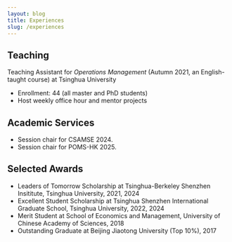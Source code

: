 ```yaml
---
layout: blog
title: Experiences
slug: /experiences
---
```


## Teaching
<p>
  Teaching Assistant for <em>Operations Management</em> (Autumn 2021, an English-taught course) at Tsinghua University 
<ul>
  <li>Enrollment: 44 (all master and PhD students) </li>
  <li>Host weekly office hour and mentor projects </li>
</ul>
</p>

## Academic Services 
<ul>
  <li>Session chair for CSAMSE 2024. </li>
  <li>Session chair for POMS-HK 2025. </li>
</ul>

## Selected Awards
<p>
  <ul>
<li>Leaders of Tomorrow Scholarship at Tsinghua-Berkeley Shenzhen Insititute, Tsinghua University, 2021, 2024 </li>
<li>Excellent Student Scholarship at Tsinghua Shenzhen International Graduate School, Tsinghua University, 2022, 2024</li>
<li>Merit Student at School of Economics and Management, University of Chinese Academy of Sciences, 2018 </li>
<li>Outstanding Graduate at Beijing Jiaotong University (Top 10%), 2017</li>
</ul>
</p>

